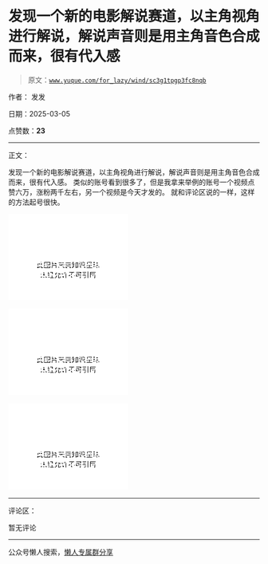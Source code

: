 # 发现一个新的电影解说赛道，以主角视角进行解说，解说声音则是用主角音色合成而来，很有代入感

> 原文：[`www.yuque.com/for_lazy/wind/sc3g1tpgp3fc8nqb`](https://www.yuque.com/for_lazy/wind/sc3g1tpgp3fc8nqb)

作者： 发发

日期：2025-03-05

点赞数：**23**

* * *

正文：

发现一个新的电影解说赛道，以主角视角进行解说，解说声音则是用主角音色合成而来，很有代入感。
类似的账号看到很多了，但是我拿来举例的账号一个视频点赞六万，涨粉两千左右，另一个视频是今天才发的。 就和评论区说的一样，这样的方法起号很快。

![](img/ab6c2724bdfab97e9e79dbc5b6dffbaa.png "None")

![](img/a7ccf57385c7489669cc70bc1d7dfe6f.png "None")

![](img/d23c6d8089ad5cb5c61e0eaca1db953f.png "None")

* * *

评论区：

暂无评论

* * *

公众号懒人搜索，[懒人专属群分享](https://lazybook.fun/#/blog/group)